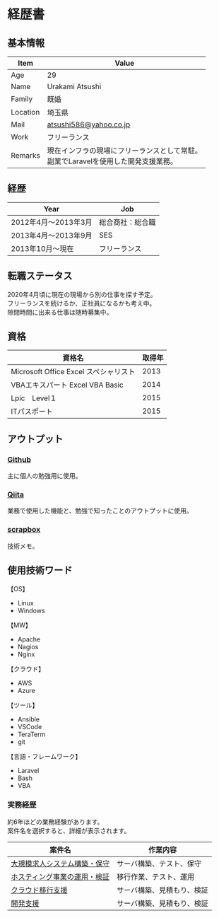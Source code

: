 # 経歴書

## 基本情報

| Item | Value |
| --- | --- |
| Age | 29 |
| Name | Urakami Atsushi |
| Family | 既婚 |
| Location | 埼玉県 |
| Mail | atsushi586@yahoo.co.jp |
| Work | フリーランス |
| Remarks | 現在インフラの現場にフリーランスとして常駐。</br>副業でLaravelを使用した開発支援業務。

## 経歴

| Year | Job |
| --- | --- |
| 2012年4月〜2013年3月 | 総合商社：総合職 |
| 2013年4月〜2013年9月 | SES |
| 2013年10月〜現在 | フリーランス |

## 転職ステータス

2020年4月頃に現在の現場から別の仕事を探す予定。</br>
フリーランスを続けるか、正社員になるかも考え中。</br>
隙間時間に出来る仕事は随時募集中。

## 資格

| 資格名 | 取得年 |
| --- | --- |
| Microsoft Office Excel スペシャリスト | 2013 |
| VBAエキスパート Excel VBA Basic | 2014 |
| Lpic　Level１ | 2015 |
| ITパスポート | 2015 |

## アウトプット

### [Github](https://github.com/atsushi-815)

主に個人の勉強用に使用。

### [Qiita](https://qiita.com/atsushi586)

業務で使用した機能と、勉強で知ったことのアウトプットに使用。

### [scrapbox](https://scrapbox.io/atsushi-work/)

技術メモ。

## 使用技術ワード

【OS】

* Linux
* Windows

【MW】

* Apache
* Nagios
* Nginx

【クラウド】

* AWS
* Azure

【ツール】

* Ansible
* VSCode
* TeraTerm
* git

【言語・フレームワーク】

* Laravel
* Bash
* VBA

### 実務経歴

約6年ほどの業務経験があります。</br>
案件名を選択すると、詳細が表示されます。

| 案件名 | 作業内容 |
| --- | --- |
| [大規模求人システム構築・保守](https://github.com/atsushi-815/Curriculum-Vitae/blob/master/first.md) | サーバ構築、テスト、保守 |
| [ホスティング事業の運用・検証](https://github.com/atsushi-815/Curriculum-Vitae/blob/master/second.md) | 移行作業、テスト、運用 |
| [クラウド移行支援](https://github.com/atsushi-815/Curriculum-Vitae/blob/master/third.md) | サーバ構築、見積もり、検証 |
| [開発支援](https://github.com/atsushi-815/Curriculum-Vitae/blob/master/fourth.md) | サーバ構築、見積もり、検証 |
